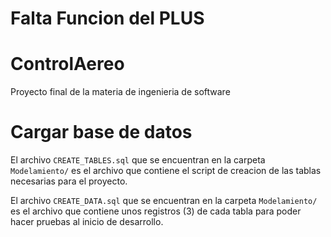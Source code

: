 # Falta Funcion del PLUS

# ControlAereo
Proyecto final de la materia de ingenieria de software 

# Cargar base de datos

El archivo `CREATE_TABLES.sql` que se encuentran en la carpeta `Modelamiento/` es el archivo que contiene el script de creacion de las tablas necesarias para el proyecto.

El archivo `CREATE_DATA.sql` que se encuentran en la carpeta `Modelamiento/` es el archivo que contiene unos registros (3) de cada tabla para poder hacer pruebas al inicio de desarrollo. 
